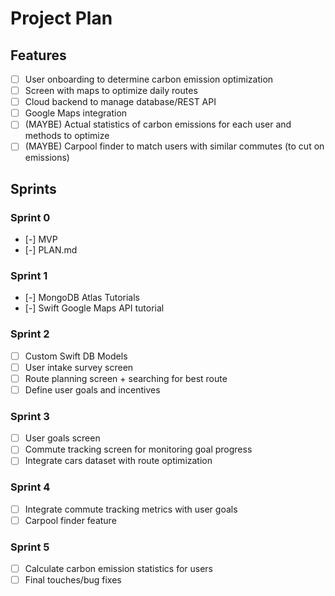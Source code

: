 # Project Plan

## Features
- [ ] User onboarding to determine carbon emission optimization
- [ ] Screen with maps to optimize daily routes
- [ ] Cloud backend to manage database/REST API
- [ ] Google Maps integration
- [ ] (MAYBE) Actual statistics of carbon emissions for each user and methods to optimize 
- [ ] (MAYBE) Carpool finder to match users with similar commutes (to cut on emissions)

## Sprints

### Sprint 0
- [-] MVP
- [-] PLAN.md
### Sprint 1
- [-] MongoDB Atlas Tutorials
- [-] Swift Google Maps API tutorial
### Sprint 2
- [ ] Custom Swift DB Models 
- [ ] User intake survey screen
- [ ] Route planning screen + searching for best route
- [ ] Define user goals and incentives
### Sprint 3
- [ ] User goals screen
- [ ] Commute tracking screen for monitoring goal progress
- [ ] Integrate cars dataset with route optimization
### Sprint 4
- [ ] Integrate commute tracking metrics with user goals
- [ ] Carpool finder feature
### Sprint 5
- [ ] Calculate carbon emission statistics for users
- [ ] Final touches/bug fixes
